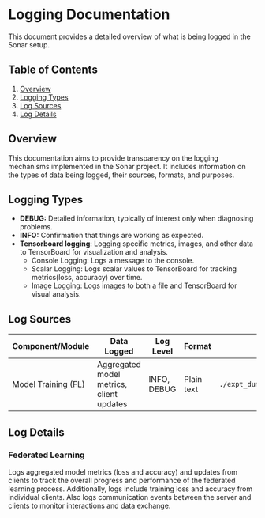 # Logging Documentation

This document provides a detailed overview of what is being logged in the Sonar setup. 

## Table of Contents

1. [Overview](#overview)
2. [Logging Types](#logging-types)
3. [Log Sources](#log-sources)
4. [Log Details](#log-details)

## Overview

This documentation aims to provide transparency on the logging mechanisms implemented in the Sonar project. It includes information on the types of data being logged, their sources, formats, and purposes.

## Logging Types

- **DEBUG:** Detailed information, typically of interest only when diagnosing problems.
- **INFO:** Confirmation that things are working as expected.
- **Tensorboard logging**: Logging specific metrics, images, and other data to TensorBoard for visualization and analysis.
    - Console Logging: Logs a message to the console.
    - Scalar Logging: Logs scalar values to TensorBoard for tracking metrics(loss, accuracy) over time.
    - Image Logging: Logs images to both a file and TensorBoard for visual analysis.

## Log Sources

| Component/Module   | Data Logged                                      | Log Level     | Format      | Storage Location                    | Frequency/Trigger                      |
|--------------------|--------------------------------------------------|---------------|-------------|-------------------------------------|----------------------------------------|
| Model Training (FL) | Aggregated model metrics, client updates         | INFO, DEBUG   | Plain text  | `./expt_dump/<experiment_name>/logs/client_<client_index>/summary.txt`     | On every FL round   

## Log Details

### Federated Learning
Logs aggregated model metrics (loss and accuracy) and updates from clients to track the overall progress and performance of the federated learning process. Additionally, logs include training loss and accuracy from individual clients. Also logs communication events between the server and clients to monitor interactions and data exchange.

